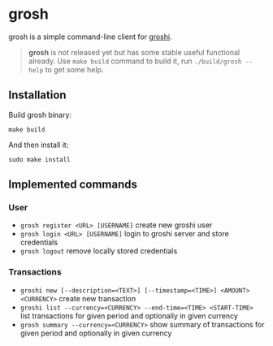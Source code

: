 # grosh
grosh is a simple command-line client for [groshi](https://github.com/groshi-project).
> **grosh** is not released yet but has some stable useful functional already.
> Use `make build` command to build it, run `./build/grosh --help` to get some help.

## Installation
Build grosh binary:
```shell
make build
```

And then install it:
```shell
sudo make install
```


## Implemented commands
### User
* `grosh register <URL> [USERNAME]` create new groshi user
* `grosh login <URL> [USERNAME]` login to groshi server and store credentials
* `grosh logout` remove locally stored credentials

### Transactions
* `groshi new [--description=<TEXT>] [--timestamp=<TIME>] <AMOUNT> <CURRENCY>` create new transaction
* `groshi list --currency=<CURRENCY> --end-time=<TIME> <START-TIME>` list transactions for given period and optionally in given currency
* `grosh summary --currency=<CURRENCY>` show summary of transactions for given period and optionally in given currency